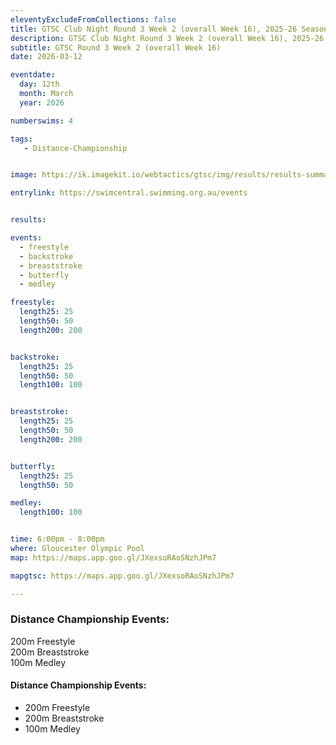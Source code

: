 ```yaml
--- 
eleventyExcludeFromCollections: false
title: GTSC Club Night Round 3 Week 2 (overall Week 16), 2025-26 Season
description: GTSC Club Night Round 3 Week 2 (overall Week 16), 2025-26 Season
subtitle: GTSC Round 3 Week 2 (overall Week 16)
date: 2026-03-12

eventdate:
  day: 12th
  month: March
  year: 2026

numberswims: 4

tags:
   - Distance-Championship


image: https://ik.imagekit.io/webtactics/gtsc/img/results/results-summary-16.jpg

entrylink: https://swimcentral.swimming.org.au/events


results: 

events:
  - freestyle
  - backstroke
  - breaststroke
  - butterfly
  - medley

freestyle:
  length25: 25
  length50: 50
  length200: 200


backstroke:
  length25: 25
  length50: 50
  length100: 100


breaststroke:
  length25: 25
  length50: 50
  length200: 200


butterfly:
  length25: 25
  length50: 50

medley:
  length100: 100


time: 6:00pm - 8:00pm
where: Gloucester Olympic Pool
map: https://maps.app.goo.gl/JXexsoRAoSNzhJPm7

mapgtsc: https://maps.app.goo.gl/JXexsoRAoSNzhJPm7

---
```

<h3>Distance Championship Events:</h3>
<p>200m Freestyle</br>
200m Breaststroke</br>
100m Medley</p>


<div class="champbox">
<h4>Distance Championship Events:</h4>
<ul>
<li>200m Freestyle</li>
<li>200m Breaststroke</li>
<li>100m Medley</li>
</ul>
</div>
<div class="tworemdotteddivider"></div>